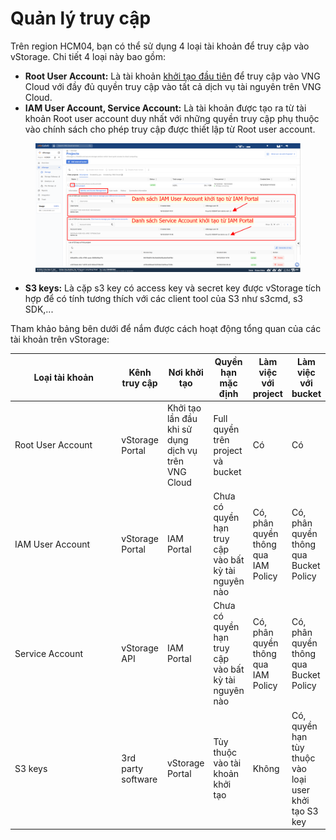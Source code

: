 # Quản lý truy cập

Trên region HCM04, bạn có thể sử dụng 4 loại tài khoản để truy cập vào vStorage. Chi tiết 4 loại này bao gồm:

* **Root User Account:** Là tài khoản [khởi tạo đầu tiên](https://register.vngcloud.vn/signup) để truy cập vào VNG Cloud với đầy đủ quyền truy cập vào tất cả dịch vụ tài nguyên trên VNG Cloud.
* **IAM User Account, Service Account:** Là tài khoản được tạo ra từ tài khoản Root user account duy nhất với những quyền truy cập phụ thuộc vào chính sách cho phép truy cập được thiết lập từ Root user account.&#x20;

<figure><img src="../../../../.gitbook/assets/image (864).png" alt=""><figcaption></figcaption></figure>

* **S3 keys:** Là cặp s3 key có access key và secret key được vStorage tích hợp để có tính tương thích với các client tool của S3 như s3cmd, s3 SDK,...

Tham khảo bảng bên dưới để nắm được cách hoạt động tổng quan của các tài khoản trên vStorage:&#x20;

<table data-full-width="true"><thead><tr><th width="194">Loại tài khoản</th><th>Kênh truy cập</th><th>Nơi khởi tạo</th><th>Quyền hạn mặc định</th><th>Làm việc với project</th><th>Làm việc với bucket</th></tr></thead><tbody><tr><td>Root User Account</td><td>vStorage Portal</td><td>Khởi tạo lần đầu khi sử dụng dịch vụ trên VNG Cloud</td><td>Full quyền trên project và bucket</td><td>Có</td><td>Có</td></tr><tr><td>IAM User Account</td><td>vStorage Portal</td><td>IAM Portal</td><td>Chưa có quyền hạn truy cập vào bất kỳ tài nguyên nào</td><td>Có, phân quyền thông qua IAM Policy</td><td>Có, phân quyền thông qua Bucket Policy</td></tr><tr><td>Service Account</td><td>vStorage API</td><td>IAM Portal</td><td>Chưa có quyền hạn truy cập vào bất kỳ tài nguyên nào</td><td>Có, phân quyền thông qua IAM Policy</td><td>Có, phân quyền thông qua Bucket Policy</td></tr><tr><td>S3 keys</td><td>3rd party software</td><td>vStorage Portal</td><td>Tùy thuộc vào tài khoản khởi tạo</td><td>Không</td><td>Có, quyền hạn tùy thuộc vào loại user khởi tạo S3 key</td></tr></tbody></table>
